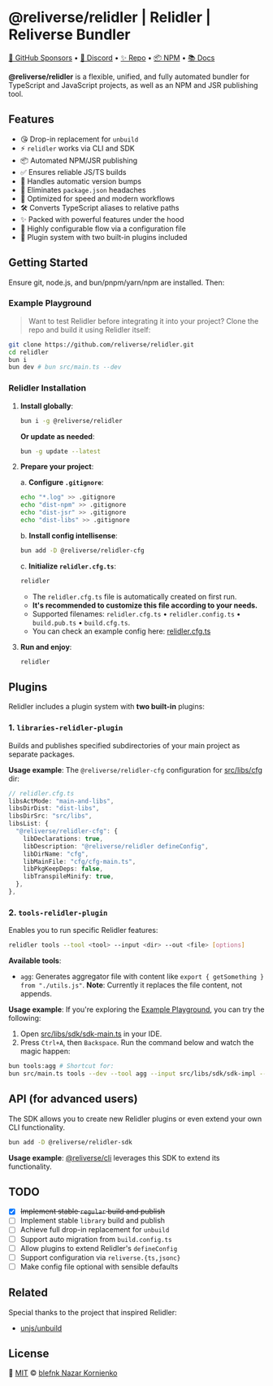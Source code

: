 # @reliverse/relidler | Relidler | Reliverse Bundler

[💖 GitHub Sponsors](https://github.com/sponsors/blefnk) • [💬 Discord](https://discord.gg/Pb8uKbwpsJ) • [✨ Repo](https://github.com/reliverse/relidler-js-bundler) • [📦 NPM](https://npmjs.com/@reliverse/relidler) • [📚 Docs](https://docs.reliverse.org)

**@reliverse/relidler** is a flexible, unified, and fully automated bundler for TypeScript and JavaScript projects, as well as an NPM and JSR publishing tool.

## Features

- 😘 Drop-in replacement for `unbuild`
- ⚡ `relidler` works via CLI and SDK
- 📦 Automated NPM/JSR publishing
- ✅ Ensures reliable JS/TS builds
- 🔄 Handles automatic version bumps
- 🔧 Eliminates `package.json` headaches
- 🎯 Optimized for speed and modern workflows
- 🛠️ Converts TypeScript aliases to relative paths
- ✨ Packed with powerful features under the hood
- 📝 Highly configurable flow via a configuration file
- 🔌 Plugin system with two built-in plugins included

## Getting Started

Ensure git, node.js, and bun/pnpm/yarn/npm are installed. Then:

### Example Playground

> Want to test Relidler before integrating it into your project? Clone the repo and build it using Relidler itself:

```sh
git clone https://github.com/reliverse/relidler.git
cd relidler
bun i
bun dev # bun src/main.ts --dev
```

### Relidler Installation

1. **Install globally**:

    ```sh
    bun i -g @reliverse/relidler
    ```

    **Or update as needed**:

    ```sh
    bun -g update --latest
    ```

2. **Prepare your project**:

    a. **Configure `.gitignore`**:

    ```sh
    echo "*.log" >> .gitignore
    echo "dist-npm" >> .gitignore
    echo "dist-jsr" >> .gitignore
    echo "dist-libs" >> .gitignore
    ```

    b. **Install config intellisense**:

    ```sh
    bun add -D @reliverse/relidler-cfg
    ```

    c. **Initialize `relidler.cfg.ts`**:

    ```sh
    relidler
    ```

    - The `relidler.cfg.ts` file is automatically created on first run.
    - **It's recommended to customize this file according to your needs.**
    - Supported filenames: `relidler.cfg.ts` • `relidler.config.ts` • `build.pub.ts` • `build.cfg.ts`.
    - You can check an example config here: [relidler.cfg.ts](https://github.com/reliverse/relidler-js-bundler/blob/main/relidler.cfg.ts)

3. **Run and enjoy**:

    ```sh
    relidler
    ```

## Plugins

Relidler includes a plugin system with **two built-in** plugins:

### 1. `libraries-relidler-plugin`

Builds and publishes specified subdirectories of your main project as separate packages.

**Usage example**: The `@reliverse/relidler-cfg` configuration for [src/libs/cfg](https://github.com/reliverse/relidler-js-bundler/tree/main/src/libs/cfg) dir:

```ts
// relidler.cfg.ts
libsActMode: "main-and-libs",
libsDirDist: "dist-libs",
libsDirSrc: "src/libs",
libsList: {
  "@reliverse/relidler-cfg": {
    libDeclarations: true,
    libDescription: "@reliverse/relidler defineConfig",
    libDirName: "cfg",
    libMainFile: "cfg/cfg-main.ts",
    libPkgKeepDeps: false,
    libTranspileMinify: true,
  },
},
```

### 2. `tools-relidler-plugin`

Enables you to run specific Relidler features:

```bash
relidler tools --tool <tool> --input <dir> --out <file> [options]
```

**Available tools**:

- `agg`: Generates aggregator file with content like `export { getSomething } from "./utils.js"`. **Note**: Currently it replaces the file content, not appends.

**Usage example**: If you're exploring the [Example Playground](#example-playground), you can try the following:

1. Open [src/libs/sdk/sdk-main.ts](https://github.com/reliverse/relidler-js-bundler/blob/main/src/libs/sdk/sdk-main.ts) in your IDE.
2. Press `Ctrl+A`, then `Backspace`. Run the command below and watch the magic happen:

```bash
bun tools:agg # Shortcut for:
bun src/main.ts tools --dev --tool agg --input src/libs/sdk/sdk-impl --out src/libs/sdk/sdk-main.ts --recursive --named --strip src/libs/sdk
```

## API (for advanced users)

The SDK allows you to create new Relidler plugins or even extend your own CLI functionality.

```sh
bun add -D @reliverse/relidler-sdk
```

**Usage example**: [@reliverse/cli](https://github.com/reliverse/cli-website-builder) leverages this SDK to extend its functionality.

## TODO

- [x] ~~Implement stable `regular` build and publish~~
- [ ] Implement stable `library` build and publish
- [ ] Achieve full drop-in replacement for `unbuild`
- [ ] Support auto migration from `build.config.ts`
- [ ] Allow plugins to extend Relidler's `defineConfig`
- [ ] Support configuration via `reliverse.{ts,jsonc}`
- [ ] Make config file optional with sensible defaults

## Related

Special thanks to the project that inspired Relidler:

- [unjs/unbuild](https://github.com/unjs/unbuild)

## License

🩷 [MIT](./LICENSE) © [blefnk Nazar Kornienko](https://github.com/blefnk)
